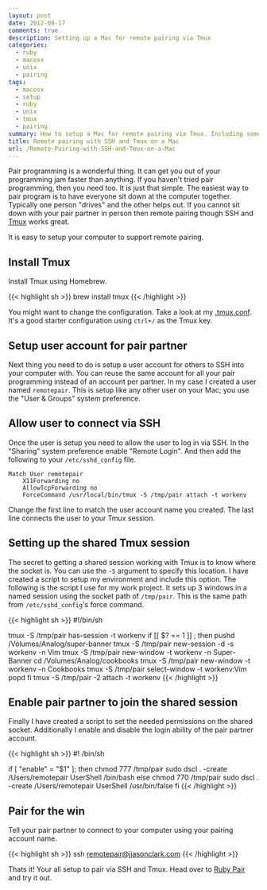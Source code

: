 ```yaml
---
layout: post
date: 2012-08-17
comments: true
description: Setting up a Mac for remote pairing via Tmux
categories:
  - ruby
  - macosx
  - unix
  - pairing
tags:
  - macosx
  - setup
  - ruby
  - unix
  - tmux
  - pairing
summary: How to setup a Mac for remote pairing via Tmux. Including some scripts to help automate the process.
title: Remote pairing with SSH and Tmux on a Mac
url: /Remote-Pairing-with-SSH-and-Tmux-on-a-Mac
---
```


Pair programming is a wonderful thing. It can get you out of your programming jam faster than anything. If you haven't tried pair programming, then you need too. It is just that simple. The easiest way to pair program is to have everyone sit down at the computer together. Typically one person "drives" and the other helps out. If you cannot sit down with your pair partner in person then remote pairing though SSH and [Tmux][2] works great.

It is easy to setup your computer to support remote pairing.

## Install Tmux
Install Tmux using Homebrew.

{{< highlight sh >}}
brew install tmux
{{< /highlight >}}

You might want to change the configuration. Take a look at my [.tmux.conf][1]. It's a good starter configuration using `ctrl+/` as the Tmux key.

## Setup user account for pair partner
Next thing you need to do is setup a user account for others to SSH into your computer with. You can reuse the same account for all your pair programming instead of an account per partner. In my case I created a user named `remotepair`. This is setup like any other user on your Mac; you use the "User & Groups" system preference.

## Allow user to connect via SSH
Once the user is setup you need to allow the user to log in via SSH. In the "Sharing" system preference enable "Remote Login". And then add the following to your `/etc/sshd_config` file.

    Match User remotepair
        X11Forwarding no
        AllowTcpForwarding no
        ForceCommand /usr/local/bin/tmux -S /tmp/pair attach -t workenv

Change the first line to match the user account name you created. The last line connects the user to your Tmux session.

## Setting up the shared Tmux session
The secret to getting a shared session working with Tmux is to know where the socket is. You can use the `-S` argument to specify this location. I have created a script to setup my environment and include this option. The following is the script I use for my work project. It sets up 3 windows in a named session using the socket path of `/tmp/pair`. This is the same path from `/etc/sshd_config`'s force command.

{{< highlight sh >}}
#!/bin/sh

tmux -S /tmp/pair has-session -t workenv
if [[ $? == 1 ]] ; then
    pushd /Volumes/Analog/super-banner
    tmux -S /tmp/pair new-session -d -s workenv -n Vim
    tmux -S /tmp/pair new-window -t workenv -n Super-Banner
    cd /Volumes/Analog/cookbooks
    tmux -S /tmp/pair new-window -t workenv -n Cookbooks
    tmux -S /tmp/pair select-window -t workenv:Vim
    popd
fi
tmux -S /tmp/pair -2 attach -t workenv
{{< /highlight >}}

## Enable pair partner to join the shared session
Finally I have created a script to set the needed permissions on the shared socket. Additionally I enable and disable the login ability of the pair partner account.

{{< highlight sh >}}
#! /bin/sh

if [ "enable" = "$1" ]; then
    chmod 777 /tmp/pair
    sudo dscl . -create /Users/remotepair UserShell /bin/bash
else
    chmod 770 /tmp/pair
    sudo dscl . -create /Users/remotepair UserShell /usr/bin/false
fi
{{< /highlight >}}

## Pair for the win
Tell your pair partner to connect to your computer using your pairing account name.

{{< highlight sh >}}
ssh remotepair@jjasonclark.com
{{< /highlight >}}

Thats it! Your all setup to pair via SSH and Tmux. Head over to [Ruby Pair][3] and try it out.

[1]: /assets/tmux.conf.txt
[2]: http://tmux.sourceforge.net/
[3]: http://rubypair.com/
